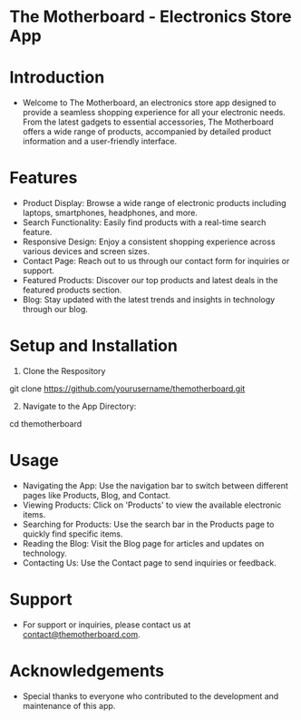 # The Motherboard - Electronics Store App


# Introduction

- Welcome to The Motherboard, an electronics store app designed to provide a seamless shopping experience for all your electronic needs. From the latest gadgets to essential accessories, The Motherboard offers a wide range of products, accompanied by detailed product information and a user-friendly interface.

# Features

- Product Display: Browse a wide range of electronic products including laptops, smartphones, headphones, and more.
- Search Functionality: Easily find products with a real-time search feature.
- Responsive Design: Enjoy a consistent shopping experience across various devices and screen sizes.
- Contact Page: Reach out to us through our contact form for inquiries or support.
- Featured Products: Discover our top products and latest deals in the featured products section.
- Blog: Stay updated with the latest trends and insights in technology through our blog.

# Setup and Installation

1. Clone  the Respository

  git clone https://github.com/yourusername/themotherboard.git

2. Navigate to the App Directory:

  cd themotherboard


# Usage 

- Navigating the App: Use the navigation bar to switch between different pages like Products, Blog, and Contact.
- Viewing Products: Click on 'Products' to view the available electronic items.
- Searching for Products: Use the search bar in the Products page to quickly find specific items.
- Reading the Blog: Visit the Blog page for articles and updates on technology.
- Contacting Us: Use the Contact page to send inquiries or feedback.

# Support

- For support or inquiries, please contact us at contact@themotherboard.com.

# Acknowledgements

- Special thanks to everyone who contributed to the development and maintenance of this app.
